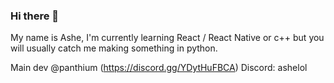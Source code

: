 ### Hi there 👋

 My name is Ashe, I'm currently learning React / React Native or c++ but you will usually catch me making something in python.

 Main dev @panthium (https://discord.gg/YDytHuFBCA)
 Discord: ashelol


<!--
**ashelmao/ashelmao** is a ✨ _special_ ✨ repository because its `README.md` (this file) appears on your GitHub profile.

Here are some ideas to get you started:

- 🔭 I’m currently working on ...
- 🌱 I’m currently learning ...
- 👯 I’m looking to collaborate on ...
- 🤔 I’m looking for help with ...
- 💬 Ask me about ...
- 📫 How to reach me: ...
- 😄 Pronouns: ...
- ⚡ Fun fact: ...
-->
